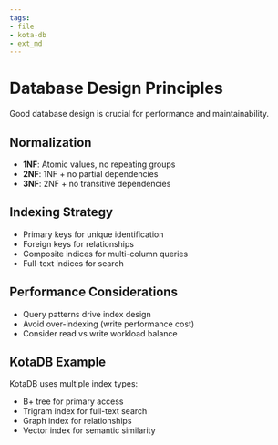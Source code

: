 ```yaml
---
tags:
- file
- kota-db
- ext_md
---
```

# Database Design Principles

Good database design is crucial for performance and maintainability.

## Normalization
- **1NF**: Atomic values, no repeating groups
- **2NF**: 1NF + no partial dependencies
- **3NF**: 2NF + no transitive dependencies

## Indexing Strategy
- Primary keys for unique identification
- Foreign keys for relationships
- Composite indices for multi-column queries
- Full-text indices for search

## Performance Considerations
- Query patterns drive index design
- Avoid over-indexing (write performance cost)
- Consider read vs write workload balance

## KotaDB Example
KotaDB uses multiple index types:
- B+ tree for primary access
- Trigram index for full-text search
- Graph index for relationships
- Vector index for semantic similarity
